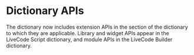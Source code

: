 # Dictionary APIs
The dictionary now includes extension APIs in the section of the
dictionary to which they are applicable. Library and widget APIs
appear in the LiveCode Script dictionary, and module APIs in the
LiveCode Builder dictionary.
